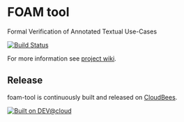 FOAM tool
=========

Formal Verification of Annotated Textual Use-Cases

[![Build Status](https://foam-tool.ci.cloudbees.com/job/foam-tool/badge/icon)](https://foam-tool.ci.cloudbees.com/job/foam-tool/)

For more information see [project wiki](https://github.com/d3sreq/foam-tool/wiki).

## Release
foam-tool is continuously built and released on [CloudBees](https://foam-tool.ci.cloudbees.com/).

[![Built on DEV@cloud](http://www.cloudbees.com/sites/default/files/Button-Built-on-CB-1.png)](http://www.cloudbees.com/foss/foss-dev.cb)